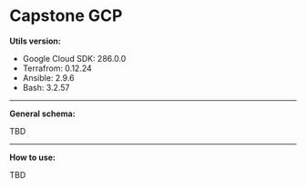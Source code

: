 # Capstone GCP

**Utils version:**

- Google Cloud SDK: 286.0.0
- Terrafrom: 0.12.24
- Ansible: 2.9.6
- Bash: 3.2.57
------------
**General schema:**

TBD

------------
**How to use:**

TBD
